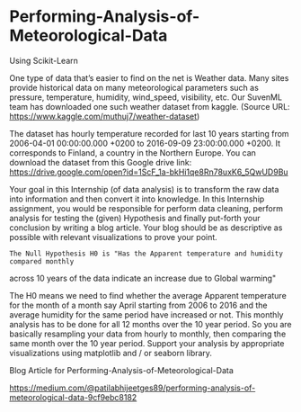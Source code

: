 # Performing-Analysis-of-Meteorological-Data
Using Scikit-Learn

One type of data that’s easier to find on the net is Weather data. Many sites provide historical
data on many meteorological parameters such as pressure, temperature, humidity,
wind_speed, visibility, etc. Our SuvenML team has downloaded one such weather dataset from
kaggle. (Source URL: https://www.kaggle.com/muthuj7/weather-dataset) 

The dataset has hourly temperature recorded for last 10 years starting from 2006-04-01
00:00:00.000 +0200 to 2016-09-09 23:00:00.000 +0200. It corresponds to Finland, a country in
the Northern Europe. You can download the dataset from this Google drive link:
https://drive.google.com/open?id=1ScF_1a-bkHi1qe8Rn78uxK6_5QwUD9Bu

Your goal in this Internship (of data analysis) is to transform the raw data into information and
then convert it into knowledge.
In this Internship assignment, you would be responsible for perform data cleaning, perform
analysis for testing the (given) Hypothesis and finally put-forth your conclusion by writing a
blog article. Your blog should be as descriptive as possible with relevant visualizations to prove
your point.

    The Null Hypothesis H0 is "Has the Apparent temperature and humidity compared monthly
across 10 years of the data indicate an increase due to Global warming"

The H0 means we need to find whether the average Apparent temperature for the
month of a month say April starting from 2006 to 2016 and the average humidity for
the same period have increased or not. This monthly analysis has to be done for all 12
months over the 10 year period. So you are basically resampling your data from hourly
to monthly, then comparing the same month over the 10 year period. Support your
analysis by appropriate visualizations using matplotlib and / or seaborn library.


Blog Article for Performing-Analysis-of-Meteorological-Data 
  
  https://medium.com/@patilabhijeetges89/performing-analysis-of-meteorological-data-9cf9ebc8182
